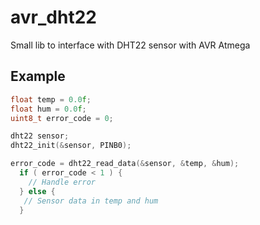 # avr_dht22
Small lib to interface with DHT22 sensor with AVR Atmega

##

## Example
```c
float temp = 0.0f;
float hum = 0.0f;
uint8_t error_code = 0;

dht22 sensor;
dht22_init(&sensor, PINB0);

error_code = dht22_read_data(&sensor, &temp, &hum);
  if ( error_code < 1 ) {
    // Handle error
  } else {
   // Sensor data in temp and hum
  }
```
